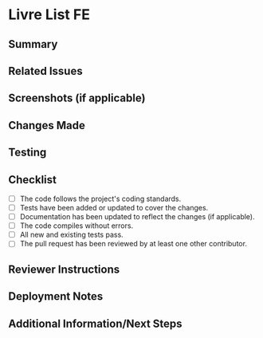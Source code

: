 # Livre List FE

## Summary <!-- what does this PR accomplish? -->

## Related Issues

## Screenshots (if applicable) 

## Changes Made

## Testing

## Checklist
- [ ] The code follows the project's coding standards.
- [ ] Tests have been added or updated to cover the changes.
- [ ] Documentation has been updated to reflect the changes (if applicable).
- [ ] The code compiles without errors.
- [ ] All new and existing tests pass.
- [ ] The pull request has been reviewed by at least one other contributor.

## Reviewer Instructions <!-- is there a specific piece of code reviewers should look at? Include code snippets and/or screenshots if helpful -->

## Deployment Notes

## Additional Information/Next Steps
